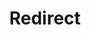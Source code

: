 ﻿---
layout: src/layouts/Redirect.astro
title: Redirect
redirect: /docs/octopus-rest-api/examples/deployment-targets/register-polling-tentacle
pubDate:  2023-01-01
navSearch: false
navSitemap: false
navMenu: false
---
